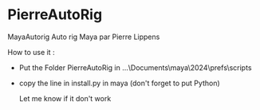 # PierreAutoRig
 MayaAutorig
Auto rig Maya par Pierre Lippens

How to use it :
- Put the Folder PierreAutoRig in ...\Documents\maya\2024\prefs\scripts
- copy the line in install.py in maya (don't forget to put Python)

  Let me know if it don't work

